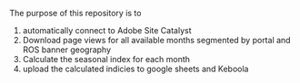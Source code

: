 The purpose of this repository is to 
1. automatically connect to Adobe Site Catalyst
2. Download page views for all available months segmented by portal and ROS banner geography
3. Calculate the seasonal index for each month
4. upload the calculated indicies to google sheets and Keboola 